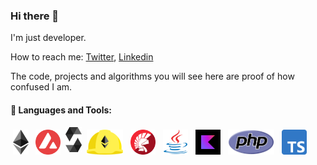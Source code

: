 ### Hi there 👋

<!--
**barisatalay/barisatalay** is a ✨ _special_ ✨ repository because its `README.md` (this file) appears on your GitHub profile.

Here are some ideas to get you started:

- 🔭 I’m currently working on Teknasyon / Getcontact
- 🌱 I’m currently learning ...
- 👯 I’m looking to collaborate on ...
- 🤔 I’m looking for help with ...
- 💬 Ask me about ...
- 📫 How to reach me:
- 😄 Pronouns: ...
- ⚡ Fun fact: ...


 ;) I'm currently working in [Getcontact](https://www.getcontact.com/) at [Teknasyon](https://engineering.teknasyon.com/)
-->

I'm just developer.

How to reach me: [Twitter](https://twitter.com/captanbravo), [Linkedin](https://www.linkedin.com/in/barisatalay07)

The code, projects and algorithms you will see here are proof of how confused I am.

#### 🧰 Languages and Tools:

<p align="left">
<img src="assets/ethereum.png" alt="Ethereum" height="40" style="vertical-align:top; margin:4px">
<img src="assets/avalanche.png" alt="Avalanche" height="40" style="vertical-align:top; margin:4px">
<img src="assets/solidity.png" alt="Solidity" height="40">
<img src="assets/hardhat.png" alt="Hardhat Ethereum" height="40" style="vertical-align:top; margin:4px">
<img src="assets/delphi.png" alt="Delphi" height="40" style="vertical-align:top; margin:4px">
<img src="assets/java.png" alt="Java" height="40" width="40" style="vertical-align:top; margin:4px">
<img src="assets/kotlin.jpeg" alt="Kotlin" height="40" style="vertical-align:top; margin:4px">
<img src="assets/php.png" alt="PHP" height="40" style="vertical-align:top; margin:4px">
<img src="assets/typescript.svg.png" alt="TypeScript" height="40" style="vertical-align:top; margin:4px">

</p>
